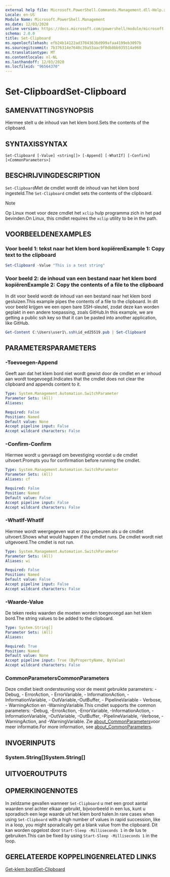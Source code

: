 ```yaml
---
external help file: Microsoft.PowerShell.Commands.Management.dll-Help.xml
Locale: en-US
Module Name: Microsoft.PowerShell.Management
ms.date: 12/03/2020
online version: https://docs.microsoft.com/powershell/module/microsoft.powershell.management/set-clipboard?view=powershell-7&WT.mc_id=ps-gethelp
schema: 2.0.0
title: Set-Clipboard
ms.openlocfilehash: efb24b14122ad37043636d999afaa4199eb3097b
ms.sourcegitcommit: 7b376314e7640c39a53aac9f0db8bb935514a960
ms.translationtype: MT
ms.contentlocale: nl-NL
ms.lasthandoff: 12/03/2020
ms.locfileid: "96564370"
---
```

# <span data-ttu-id="cfc23-102">Set-Clipboard</span><span class="sxs-lookup"><span data-stu-id="cfc23-102">Set-Clipboard</span></span>

## <span data-ttu-id="cfc23-103">SAMENVATTING</span><span class="sxs-lookup"><span data-stu-id="cfc23-103">SYNOPSIS</span></span>
<span data-ttu-id="cfc23-104">Hiermee stelt u de inhoud van het klem bord.</span><span class="sxs-lookup"><span data-stu-id="cfc23-104">Sets the contents of the clipboard.</span></span>

## <span data-ttu-id="cfc23-105">SYNTAXIS</span><span class="sxs-lookup"><span data-stu-id="cfc23-105">SYNTAX</span></span>

```
Set-Clipboard [-Value] <string[]> [-Append] [-WhatIf] [-Confirm] [<CommonParameters>]
```

## <span data-ttu-id="cfc23-106">BESCHRIJVING</span><span class="sxs-lookup"><span data-stu-id="cfc23-106">DESCRIPTION</span></span>

<span data-ttu-id="cfc23-107">`Set-Clipboard`Met de cmdlet wordt de inhoud van het klem bord ingesteld.</span><span class="sxs-lookup"><span data-stu-id="cfc23-107">The `Set-Clipboard` cmdlet sets the contents of the clipboard.</span></span>

> [!NOTE]
> <span data-ttu-id="cfc23-108">Op Linux moet voor deze cmdlet het `xclip` hulp programma zich in het pad bevinden.</span><span class="sxs-lookup"><span data-stu-id="cfc23-108">On Linux, this cmdlet requires the `xclip` utility to be in the path.</span></span>

## <span data-ttu-id="cfc23-109">VOORBEELDEN</span><span class="sxs-lookup"><span data-stu-id="cfc23-109">EXAMPLES</span></span>

### <span data-ttu-id="cfc23-110">Voor beeld 1: tekst naar het klem bord kopiëren</span><span class="sxs-lookup"><span data-stu-id="cfc23-110">Example 1: Copy text to the clipboard</span></span>

```powershell
Set-Clipboard -Value "This is a test string"
```

### <span data-ttu-id="cfc23-111">Voor beeld 2: de inhoud van een bestand naar het klem bord kopiëren</span><span class="sxs-lookup"><span data-stu-id="cfc23-111">Example 2: Copy the contents of a file to the clipboard</span></span>

<span data-ttu-id="cfc23-112">In dit voor beeld wordt de inhoud van een bestand naar het klem bord gesluizen.</span><span class="sxs-lookup"><span data-stu-id="cfc23-112">This example pipes the contents of a file to the clipboard.</span></span> <span data-ttu-id="cfc23-113">In dit voor beeld krijgen we een open bare SSH-sleutel, zodat deze kan worden geplakt in een andere toepassing, zoals GitHub.</span><span class="sxs-lookup"><span data-stu-id="cfc23-113">In this example, we are getting a public ssh key so that it can be pasted into another application, like GitHub.</span></span>

```powershell
Get-Content C:\Users\user1\.ssh\id_ed25519.pub | Set-Clipboard
```

## <span data-ttu-id="cfc23-114">PARAMETERS</span><span class="sxs-lookup"><span data-stu-id="cfc23-114">PARAMETERS</span></span>

### <span data-ttu-id="cfc23-115">-Toevoegen</span><span class="sxs-lookup"><span data-stu-id="cfc23-115">-Append</span></span>

<span data-ttu-id="cfc23-116">Geeft aan dat het klem bord niet wordt gewist door de cmdlet en er inhoud aan wordt toegevoegd.</span><span class="sxs-lookup"><span data-stu-id="cfc23-116">Indicates that the cmdlet does not clear the clipboard and appends content to it.</span></span>

```yaml
Type: System.Management.Automation.SwitchParameter
Parameter Sets: (All)
Aliases:

Required: False
Position: Named
Default value: None
Accept pipeline input: False
Accept wildcard characters: False
```

### <span data-ttu-id="cfc23-117">-Confirm</span><span class="sxs-lookup"><span data-stu-id="cfc23-117">-Confirm</span></span>

<span data-ttu-id="cfc23-118">Hiermee wordt u gevraagd om bevestiging voordat u de cmdlet uitvoert.</span><span class="sxs-lookup"><span data-stu-id="cfc23-118">Prompts you for confirmation before running the cmdlet.</span></span>

```yaml
Type: System.Management.Automation.SwitchParameter
Parameter Sets: (All)
Aliases: cf

Required: False
Position: Named
Default value: False
Accept pipeline input: False
Accept wildcard characters: False
```

### <span data-ttu-id="cfc23-119">-WhatIf</span><span class="sxs-lookup"><span data-stu-id="cfc23-119">-WhatIf</span></span>

<span data-ttu-id="cfc23-120">Hiermee wordt weergegeven wat er zou gebeuren als u de cmdlet uitvoert.</span><span class="sxs-lookup"><span data-stu-id="cfc23-120">Shows what would happen if the cmdlet runs.</span></span> <span data-ttu-id="cfc23-121">De cmdlet wordt niet uitgevoerd.</span><span class="sxs-lookup"><span data-stu-id="cfc23-121">The cmdlet is not run.</span></span>

```yaml
Type: System.Management.Automation.SwitchParameter
Parameter Sets: (All)
Aliases: wi

Required: False
Position: Named
Default value: False
Accept pipeline input: False
Accept wildcard characters: False
```

### <span data-ttu-id="cfc23-122">-Waarde</span><span class="sxs-lookup"><span data-stu-id="cfc23-122">-Value</span></span>

<span data-ttu-id="cfc23-123">De teken reeks waarden die moeten worden toegevoegd aan het klem bord.</span><span class="sxs-lookup"><span data-stu-id="cfc23-123">The string values to be added to the clipboard.</span></span>

```yaml
Type: System.String[]
Parameter Sets: (All)
Aliases:

Required: True
Position: Named
Default value: None
Accept pipeline input: True (ByPropertyName, ByValue)
Accept wildcard characters: False
```

### <span data-ttu-id="cfc23-124">CommonParameters</span><span class="sxs-lookup"><span data-stu-id="cfc23-124">CommonParameters</span></span>

<span data-ttu-id="cfc23-125">Deze cmdlet biedt ondersteuning voor de meest gebruikte parameters: -Debug, - ErrorAction, - ErrorVariable, - InformationAction, -InformationVariable, - OutVariable,-OutBuffer, - PipelineVariable - Verbose, - WarningAction en -WarningVariable.</span><span class="sxs-lookup"><span data-stu-id="cfc23-125">This cmdlet supports the common parameters: -Debug, -ErrorAction, -ErrorVariable, -InformationAction, -InformationVariable, -OutVariable, -OutBuffer, -PipelineVariable, -Verbose, -WarningAction, and -WarningVariable.</span></span> <span data-ttu-id="cfc23-126">Zie [about_CommonParameters](https://go.microsoft.com/fwlink/?LinkID=113216)voor meer informatie.</span><span class="sxs-lookup"><span data-stu-id="cfc23-126">For more information, see [about_CommonParameters](https://go.microsoft.com/fwlink/?LinkID=113216).</span></span>

## <span data-ttu-id="cfc23-127">INVOER</span><span class="sxs-lookup"><span data-stu-id="cfc23-127">INPUTS</span></span>

### <span data-ttu-id="cfc23-128">System.String[]</span><span class="sxs-lookup"><span data-stu-id="cfc23-128">System.String[]</span></span>

## <span data-ttu-id="cfc23-129">UITVOER</span><span class="sxs-lookup"><span data-stu-id="cfc23-129">OUTPUTS</span></span>

## <span data-ttu-id="cfc23-130">OPMERKINGEN</span><span class="sxs-lookup"><span data-stu-id="cfc23-130">NOTES</span></span>

<span data-ttu-id="cfc23-131">In zeldzame gevallen wanneer `Set-Clipboard` u met een groot aantal waarden snel achter elkaar gebruikt, bijvoorbeeld in een lus, kunt u sporadisch een lege waarde uit het klem bord halen.</span><span class="sxs-lookup"><span data-stu-id="cfc23-131">In rare cases when using `Set-Clipboard` with a high number of values in rapid succession, like in a loop, you might sporadically get a blank value from the clipboard.</span></span> <span data-ttu-id="cfc23-132">Dit kan worden opgelost door `Start-Sleep -Milliseconds 1` in de lus te gebruiken.</span><span class="sxs-lookup"><span data-stu-id="cfc23-132">This can be fixed by using `Start-Sleep -Milliseconds 1` in the loop.</span></span>

## <span data-ttu-id="cfc23-133">GERELATEERDE KOPPELINGEN</span><span class="sxs-lookup"><span data-stu-id="cfc23-133">RELATED LINKS</span></span>

[<span data-ttu-id="cfc23-134">Get-klem bord</span><span class="sxs-lookup"><span data-stu-id="cfc23-134">Get-Clipboard</span></span>](Get-Clipboard.md)
